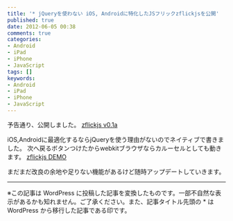 ```yaml
---
title: '* jQueryを使わない iOS, Androidに特化したJSフリックzflickjsを公開'
published: true
date: 2012-06-05 00:38
comments: true
categories:
- Android
- iPad
- iPhone
- JavaScript
tags: []
keywords:
- Android
- iPad
- iPhone
- JavaScript
---
```

予告通り、公開しました。
[zflickjs v0.1a](http://funnythingz.github.com/zflickjs/ "zflickjs v0.1a")

iOS,Androidに最適化するならjQueryを使う理由がないのでネイティブで書きました。
次へ戻るボタンつけたからwebkitブラウザならカルーセルとしても動きます。
[zflickjs DEMO](http://funnythingz.github.com/zflickjs/demo.html "zflickjs DEMO")

まだまだ改良の余地や足りない機能があるけど随時アップデートしていきます。

---
※この記事は WordPress に投稿した記事を変換したものです。一部不自然な表示があるかも知れません。ご了承ください。また、記事タイトル先頭の * は WordPress から移行した記事である印です。
